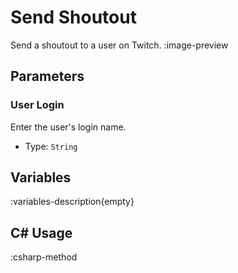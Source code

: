 # Send Shoutout
Send a shoutout to a user on Twitch.
:image-preview

## Parameters
### User Login
Enter the user's login name.

- Type: `String`

## Variables
:variables-description{empty}

## C# Usage
:csharp-method